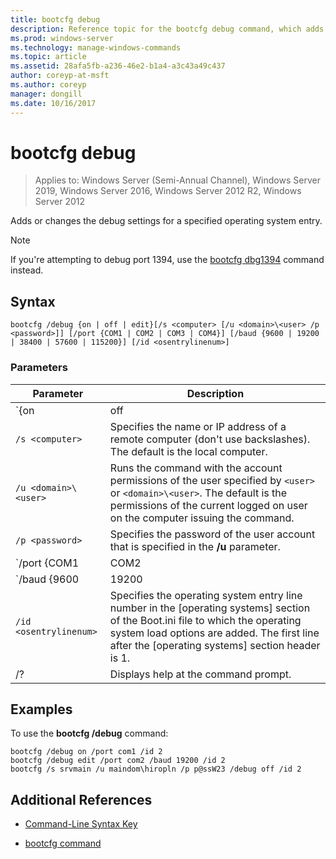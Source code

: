 ```yaml
---
title: bootcfg debug
description: Reference topic for the bootcfg debug command, which adds or changes the debug settings for a specified operating system entry.
ms.prod: windows-server
ms.technology: manage-windows-commands
ms.topic: article
ms.assetid: 28afa5fb-a236-46e2-b1a4-a3c43a49c437
author: coreyp-at-msft
ms.author: coreyp
manager: dongill
ms.date: 10/16/2017
---
```

# bootcfg debug

> Applies to: Windows Server (Semi-Annual Channel), Windows Server 2019, Windows Server 2016, Windows Server 2012 R2, Windows Server 2012

Adds or changes the debug settings for a specified operating system entry.

>[!NOTE]
> If you're attempting to debug port 1394, use the [bootcfg dbg1394](bootcfg-dbg1394.md) command instead.

## Syntax

```
bootcfg /debug {on | off | edit}[/s <computer> [/u <domain>\<user> /p <password>]] [/port {COM1 | COM2 | COM3 | COM4}] [/baud {9600 | 19200 | 38400 | 57600 | 115200}] [/id <osentrylinenum>]
```

### Parameters

| Parameter | Description |
| --------- | ----------- |
| `{on | off | edit}` | Specifies the value for port debugging, including:<ul><li>**on.** Enables remote debugging support by adding the /debug option to the specified `<osentrylinenum>`.</li><li>**off.** Disables remote debugging support by removing the /debug option from the specified <osentrylinenum>.</li><li>**edit.** Allows changes to port and baud rate settings by changing the values associated with the /debug option for the specified <osentrylinenum>.</li></ul> |
| `/s <computer>` | Specifies the name or IP address of a remote computer (don't use backslashes). The default is the local computer. |
| `/u <domain>\<user>`  | Runs the command with the account permissions of the user specified by `<user>` or `<domain>\<user>`. The default is the permissions of the current logged on user on the computer issuing the command. |
| `/p <password>` | Specifies the password of the user account that is specified in the **/u** parameter. |
| `/port {COM1 | COM2 | COM3 | COM4}` |  Specifies the COM port to be used for debugging. Don't use this parameter if debugging is disabled. |
| `/baud {9600 | 19200 | 38400 | 57600 | 115200}` | Specifies the baud rate to be used for debugging. Don't use this parameter if debugging is disabled. |
| `/id <osentrylinenum>` | Specifies the operating system entry line number in the [operating systems] section of the Boot.ini file to which the operating system load options are added. The first line after the [operating systems] section header is 1. |
| /? | Displays help at the command prompt. |

## Examples

To use the **bootcfg /debug** command:

```
bootcfg /debug on /port com1 /id 2
bootcfg /debug edit /port com2 /baud 19200 /id 2
bootcfg /s srvmain /u maindom\hiropln /p p@ssW23 /debug off /id 2
```

## Additional References

- [Command-Line Syntax Key](command-line-syntax-key.md)

- [bootcfg command](bootcfg.md)
